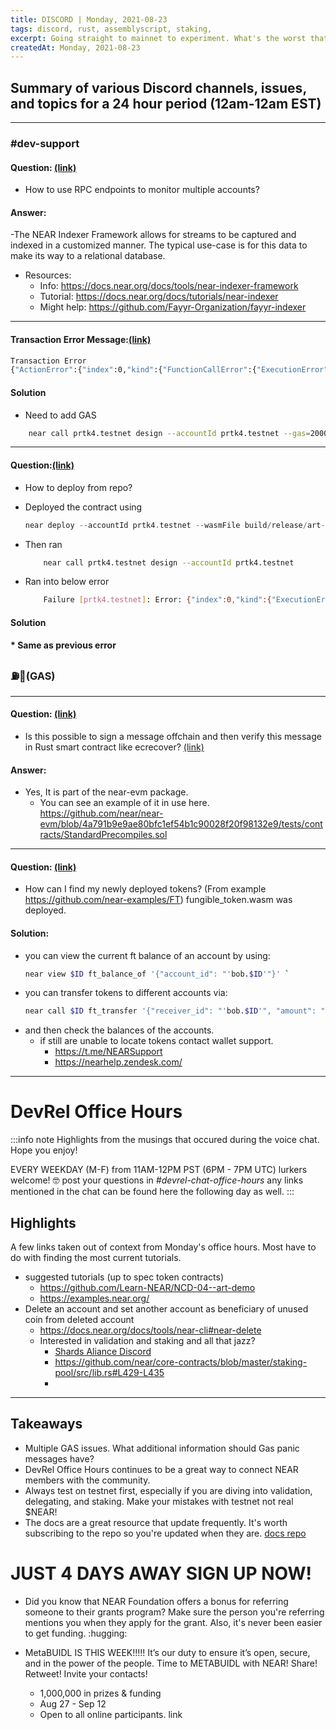 ```yaml
---
title: DISCORD | Monday, 2021-08-23
tags: discord, rust, assemblyscript, staking,
excerpt: Going straight to mainnet to experiment. What's the worst that can happen? Are Gas panics just a bunch of hot air?
createdAt: Monday, 2021-08-23
---
```

 
<!-- # DISCORD | Monday, 2021-8-23 -->


## Summary of various Discord channels, issues, and topics for a 24 hour period (12am-12am EST)

***
### \#dev-support

#### Question: [(link)](discord://discordapp.com/channels/490367152054992913/542945453533036544/879353572452610138)
- How to use RPC endpoints to monitor multiple accounts? 
#### Answer:
-The NEAR Indexer Framework allows for streams to be captured and indexed in a customized manner. The typical use-case is for this data to make its way to a relational database.
        
- Resources: 
    - Info: https://docs.near.org/docs/tools/near-indexer-framework
    - Tutorial: https://docs.near.org/docs/tutorials/near-indexer
    - Might help: https://github.com/Fayyr-Organization/fayyr-indexer

***
#### Transaction Error Message:[(link)](discord://discordapp.com/channels/490367152054992913/542945453533036544/879376917541838848)
```bash
Transaction Error
{"ActionError":{"index":0,"kind":{"FunctionCallError":{"ExecutionError":"Exceeded the maximum amount of gas allowed to burn per contract."}}}}
```

#### Solution
- Need to add GAS
```bash
    near call prtk4.testnet design --accountId prtk4.testnet --gas=200000000000000
```
***

#### Question:[(link)](discord://discordapp.com/channels/490367152054992913/542945453533036544/879424899121303602)
- How to deploy from repo? 
- Deployed the contract using 
    ``` rust
    near deploy --accountId prtk4.testnet --wasmFile build/release/art-demo.wasm
    ```

- Then ran
    ```bash
        near call prtk4.testnet design --accountId prtk4.testnet
    ```

- Ran into below error
    ```bash
        Failure [prtk4.testnet]: Error: {"index":0,"kind":{"ExecutionError":"Exceeded the prepaid gas."}}
    ```
        
#### Solution
    
#### * Same as previous error 


### ⛽🌮(GAS)
***
#### Question: [(link)](discord://discordapp.com/channels/490367152054992913/542945453533036544/879523234800865390)
- Is this possible to sign a message offchain and then verify this message in Rust smart contract like ecrecover? 
 [(link)](discord://discordapp.com/channels/490367152054992913/542945453533036544/879523234800865390)
#### Answer:
- Yes, It is part of the near-evm package. 
    - You can see an example of it in use here. https://github.com/near/near-evm/blob/4a791b9e9ae80bfc1ef54b1c90028f20f98132e9/tests/contracts/StandardPrecompiles.sol
***

#### Question: [(link)](discord://discordapp.com/channels/490367152054992913/542945453533036544/879561750838644746)
- How can I find my newly deployed tokens? (From example https://github.com/near-examples/FT) fungible_token.wasm was deployed. 
#### Solution:
- you can view the current ft balance of an account by using: 
    ```bash
    near view $ID ft_balance_of '{"account_id": "'bob.$ID'"}' `
- you can transfer tokens to different accounts via: 
    ``` bash
    near call $ID ft_transfer '{"receiver_id": "'bob.$ID'", "amount": "19"}' --accountId $ID --amount 0.000000000000000000000001```
- and then check the balances of the accounts.
    - if still are unable to locate tokens contact wallet support. 
        - https://t.me/NEARSupport
        - https://nearhelp.zendesk.com/

***
# DevRel Office Hours

:::info note
Highlights from the musings that occured during the voice chat. Hope you enjoy!

EVERY WEEKDAY (M-F) from 11AM-12PM PST (6PM - 7PM UTC)
lurkers welcome! :nerd_face:
post your questions in _#devrel-chat-office-hours_
any links mentioned in the chat can be found here the following day as well.
:::




## Highlights

A few links taken out of context from Monday's office hours. Most have to do with finding the most current tutorials. 

- suggested tutorials (up to spec token contracts)
    - https://github.com/Learn-NEAR/NCD-04--art-demo
    - https://examples.near.org/
- Delete an account and set another account as beneficiary of unused coin from deleted account
    - https://docs.near.org/docs/tools/near-cli#near-delete
    - Interested in validation and staking and all that jazz? 
        - [Shards Aliance Discord](discord://discordapp.gg/ZaHCrrG7)
        - https://github.com/near/core-contracts/blob/master/staking-pool/src/lib.rs#L429-L435
        - 


***

## Takeaways
- Multiple GAS issues. What additional information should Gas panic messages have? 
- DevRel Office Hours continues to be a great way to connect NEAR members with the community.
- Always test on testnet first, especially if you are diving into validation, delegating, and staking. Make your mistakes with testnet not real $NEAR!
- The docs are a great resource that update frequently. It's worth subscribing to the repo so you're updated when they are. [docs repo](https://github.com/near/docs)

# JUST 4 DAYS AWAY SIGN UP NOW!

- Did you know that NEAR Foundation offers a bonus for referring someone to their grants program? Make sure the person you're referring mentions you when they apply for the grant. Also, it's never been easier to get funding. :hugging: 

- MetaBUIDL IS THIS WEEK!!!!! It’s our duty to ensure it’s open, secure, and in the power of the people. Time to METABUIDL with NEAR! Share! Retweet! Invite your contacts!

    - 1,000,000 in prizes & funding
    - Aug 27 - Sep 12
    - Open to all online participants. link